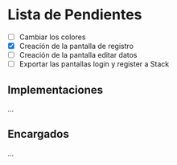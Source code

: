 # Lista de Pendientes
- [ ] Cambiar los colores
- [X] Creación de la pantalla de registro
- [ ] Creación de la pantalla editar datos
- [ ] Exportar las pantallas login y register a Stack

## Implementaciones
...

## Encargados
...